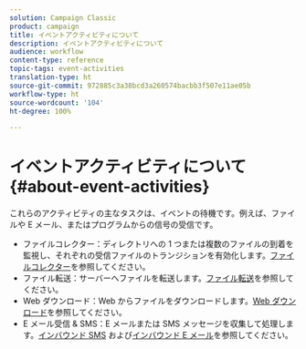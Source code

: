 ```yaml
---
solution: Campaign Classic
product: campaign
title: イベントアクティビティについて
description: イベントアクティビティについて
audience: workflow
content-type: reference
topic-tags: event-activities
translation-type: ht
source-git-commit: 972885c3a38bcd3a260574bacbb3f507e11ae05b
workflow-type: ht
source-wordcount: '104'
ht-degree: 100%

---
```



# イベントアクティビティについて{#about-event-activities}

これらのアクティビティの主なタスクは、イベントの待機です。例えば、ファイルや E メール、またはプログラムからの信号の受信です。

* ファイルコレクター：ディレクトリへの 1 つまたは複数のファイルの到着を監視し、それぞれの受信ファイルのトランジションを有効化します。[ファイルコレクター](../../workflow/using/file-collector.md)を参照してください。
* ファイル転送：サーバーへファイルを転送します。[ファイル転送](../../workflow/using/file-transfer.md)を参照してください。
* Web ダウンロード：Web からファイルをダウンロードします。[Web ダウンロード](../../workflow/using/web-download.md)を参照してください。
* E メール受信 &amp; SMS：E メールまたは SMS メッセージを収集して処理します。[インバウンド SMS](../../workflow/using/inbound-sms.md) および[インバウンド E メール](../../workflow/using/inbound-emails.md)を参照してください。

